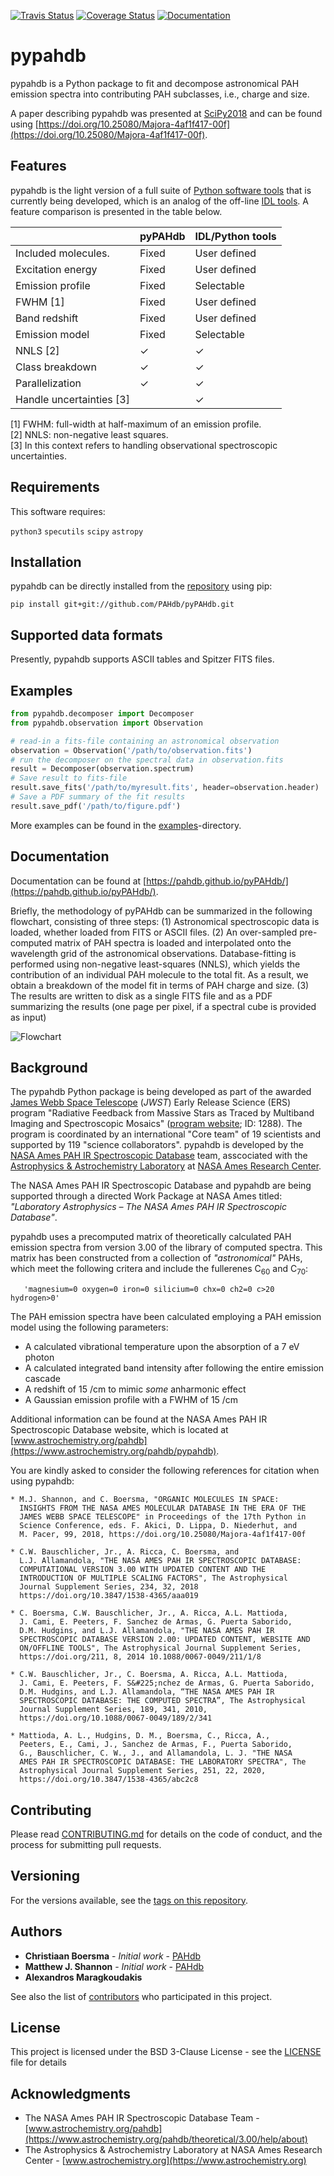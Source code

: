 [![Travis Status](https://img.shields.io/travis/PAHdb/pyPAHdb.svg)](https://travis-ci.org/PAHdb/pyPAHdb) [![Coverage Status]( https://codecov.io/gh/PAHdb/pyPAHdb/graph/badge.svg)](https://codecov.io/gh/PAHdb/pyPAHdb) [![Documentation](https://img.shields.io/badge/docs-available-brightgreen.svg)](https://pahdb.github.io/pyPAHdb/)


# pypahdb

pypahdb is a Python package to fit and decompose astronomical PAH
emission spectra into contributing PAH subclasses, i.e., charge and
size.

A paper describing pypahdb was presented at
[SciPy2018](https://scipy2018.scipy.org) and can be found using
[https://doi.org/10.25080/Majora-4af1f417-00f](https://doi.org/10.25080/Majora-4af1f417-00f).

## Features
pypahdb is the light version of a full suite of [Python software tools](https://github.com/PAHdb/AmesPAHdbPythonSuite) that is currently being developed, which is an analog of the off-line [IDL tools](https://github.com/PAHdb/AmesPAHdbIDLSuite). A feature comparison is presented in the table below.


|                         | pyPAHdb  | IDL/Python tools |
|-------------------------|----------|------------------|
| Included molecules.     | Fixed    | User defined     |
| Excitation energy       | Fixed    | User defined     |
| Emission profile        | Fixed    | Selectable       |
| FWHM [1]                | Fixed    | User defined     |
| Band redshift           | Fixed    | User defined     |
| Emission model          | Fixed    | Selectable       |
| NNLS [2]                | ✓        | ✓                |
| Class breakdown         | ✓        | ✓                |
| Parallelization         | ✓        | ✓                |
| Handle uncertainties [3]|          | ✓                |

[1] FWHM: full-width at half-maximum of an emission profile.\
[2] NNLS: non-negative least squares.\
[3] In this context refers to handling observational spectroscopic uncertainties.

## Requirements

This software requires:

``python3``
``specutils``
``scipy``
``astropy``

## Installation

pypahdb can be directly installed from the
[repository](https://github.com/PAHdb/pyPAHdb) using pip:

``pip install git+git://github.com/PAHdb/pyPAHdb.git``

## Supported data formats
Presently, pypahdb supports ASCII tables and Spitzer FITS files.

## Examples

```python
from pypahdb.decomposer import Decomposer
from pypahdb.observation import Observation

# read-in a fits-file containing an astronomical observation
observation = Observation('/path/to/observation.fits')
# run the decomposer on the spectral data in observation.fits
result = Decomposer(observation.spectrum)
# Save result to fits-file
result.save_fits('/path/to/myresult.fits', header=observation.header)
# Save a PDF summary of the fit results
result.save_pdf('/path/to/figure.pdf')
```
More examples can be found in the
[examples](examples)-directory.

## Documentation

Documentation can be found at
[https://pahdb.github.io/pyPAHdb/](https://pahdb.github.io/pyPAHdb/).

Briefly, the methodology of pyPAHdb can be summarized in the following flowchart, consisting of three steps:
(1) Astronomical spectroscopic data is loaded, whether loaded from FITS or ASCII files. (2) An over-sampled pre-computed matrix of PAH spectra is loaded and interpolated onto the wavelength grid of the astronomical observations. Database-fitting is performed using non-negative least-squares (NNLS), which yields the contribution of an individual PAH molecule to the total fit. As a result, we obtain a breakdown of the model fit in terms of PAH charge and size. (3) The results are written to disk as a single FITS file and as a PDF summarizing the results (one page per pixel, if a spectral cube is provided as input)

![Flowchart](docs/source/figures/fig_flowchart.png)

## Background

The pypahdb Python package is being developed as part of the awarded
[James Webb Space Telescope](https://www.jwst.nasa.gov/) (*JWST*)
Early Release Science (ERS) program "Radiative Feedback from Massive
Stars as Traced by Multiband Imaging and Spectroscopic Mosaics"
([program website](http://jwst-ism.org/); ID: 1288). The program is
coordinated by an international "Core team" of 19 scientists and
supported by 119 "science collaborators". pypahdb is developed by the
[NASA Ames PAH IR Spectroscopic
Database](https://www.astrochemistry.org/pahdb/) team, asscociated
with the [Astrophysics & Astrochemistry
Laboratory](https://www.astrochemistry.org) at [NASA Ames Research
Center](https://www.nasa.gov/centers/ames).

The NASA Ames PAH IR Spectroscopic Database and pypahdb are being
supported through a directed Work Package at NASA Ames titled:
*"Laboratory Astrophysics – The NASA Ames PAH IR Spectroscopic
Database"*.

pypahdb uses a precomputed matrix of theoretically calculated PAH
emission spectra from version 3.00 of the library of computed
spectra. This matrix has been constructed from a collection of
*"astronomical"* PAHs, which meet the following critera and include
the fullerenes C<sub>60</sub> and C<sub>70</sub>:

       'magnesium=0 oxygen=0 iron=0 silicium=0 chx=0 ch2=0 c>20 hydrogen>0'

The PAH emission spectra have been calculated employing a PAH emission
model using the following parameters:

* A calculated vibrational temperature upon the absorption of a 7 eV
  photon
* A calculated integrated band intensity after following the entire
  emission cascade
* A redshift of 15 /cm to mimic *some* anharmonic effect
* A Gaussian emission profile with a FWHM of 15 /cm

Additional information can be found at the NASA Ames PAH IR
Spectroscopic Database website, which is located at
[www.astrochemistry.org/pahdb](https://www.astrochemistry.org/pahdb/pypahdb).

You are kindly asked to consider the following references for citation
when using pypahdb:

    * M.J. Shannon, and C. Boersma, "ORGANIC MOLECULES IN SPACE:
      INSIGHTS FROM THE NASA AMES MOLECULAR DATABASE IN THE ERA OF THE
      JAMES WEBB SPACE TELESCOPE" in Proceedings of the 17th Python in
      Science Conference, eds. F. Akici, D. Lippa, D. Niederhut, and
      M. Pacer, 99, 2018, https://doi.org/10.25080/Majora-4af1f417-00f

    * C.W. Bauschlicher, Jr., A. Ricca, C. Boersma, and
      L.J. Allamandola, "THE NASA AMES PAH IR SPECTROSCOPIC DATABASE:
      COMPUTATIONAL VERSION 3.00 WITH UPDATED CONTENT AND THE
      INTRODUCTION OF MULTIPLE SCALING FACTORS", The Astrophysical
      Journal Supplement Series, 234, 32, 2018
      https://doi.org/10.3847/1538-4365/aaa019

    * C. Boersma, C.W. Bauschlicher, Jr., A. Ricca, A.L. Mattioda,
      J. Cami, E. Peeters, F. Sanchez de Armas, G. Puerta Saborido,
      D.M. Hudgins, and L.J. Allamandola, "THE NASA AMES PAH IR
      SPECTROSCOPIC DATABASE VERSION 2.00: UPDATED CONTENT, WEBSITE AND
      ON/OFFLINE TOOLS", The Astrophysical Journal Supplement Series,
      https://doi.org/211, 8, 2014 10.1088/0067-0049/211/1/8

    * C.W. Bauschlicher, Jr., C. Boersma, A. Ricca, A.L. Mattioda, 
      J. Cami, E. Peeters, F. S&#225;nchez de Armas, G. Puerta Saborido, 
      D.M. Hudgins, and L.J. Allamandola, “THE NASA AMES PAH IR 
      SPECTROSCOPIC DATABASE: THE COMPUTED SPECTRA”, The Astrophysical 
      Journal Supplement Series, 189, 341, 2010, 
      https://doi.org/10.1088/0067-0049/189/2/341
      
    * Mattioda, A. L., Hudgins, D. M., Boersma, C., Ricca, A.,
      Peeters, E., Cami, J., Sanchez de Armas, F., Puerta Saborido,
      G., Bauschlicher, C. W., J., and Allamandola, L. J. "THE NASA
      AMES PAH IR SPECTROSCOPIC DATABASE: THE LABORATORY SPECTRA", The
      Astrophysical Journal Supplement Series, 251, 22, 2020, 
      https://doi.org/10.3847/1538-4365/abc2c8

## Contributing

Please read [CONTRIBUTING.md](CONTRIBUTING.md) for details on the code
of conduct, and the process for submitting pull requests.

## Versioning

For the versions available, see the [tags on this
repository](https://github.com/pahdb/pypahdb/tags).

## Authors

* **Christiaan Boersma** - *Initial work* - [PAHdb](https://github.com/pahdb)
* **Matthew J. Shannon** - *Initial work* - [PAHdb](https://github.com/pahdb)
* **Alexandros Maragkoudakis**

See also the list of [contributors](AUTHORS.md) who participated
in this project.

## License

This project is licensed under the BSD 3-Clause License - see the
[LICENSE](LICENSE) file for details

## Acknowledgments

* The NASA Ames PAH IR Spectroscopic Database Team -
  [www.astrochemistry.org/pahdb](https://www.astrochemistry.org/pahdb/theoretical/3.00/help/about)
* The Astrophysics & Astrochemistry Laboratory at NASA Ames Research
  Center - [www.astrochemistry.org](https://www.astrochemistry.org)
